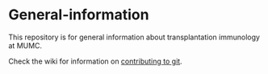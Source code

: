 # General-information

This repository is for general information about transplantation immunology at MUMC.

Check the wiki for information on [contributing to git](https://github.com/transplantation-immunology/General-information/wiki/Contributing-to-Github).  
